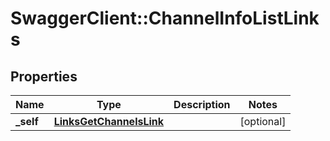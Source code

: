 # SwaggerClient::ChannelInfoListLinks

## Properties
Name | Type | Description | Notes
------------ | ------------- | ------------- | -------------
**_self** | [**LinksGetChannelsLink**](LinksGetChannelsLink.md) |  | [optional] 


